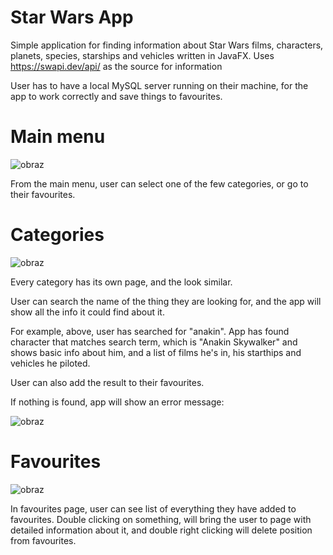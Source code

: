 # Star Wars App
 
Simple application for finding information about Star Wars films, characters, planets, species, starships and vehicles written in JavaFX.
Uses https://swapi.dev/api/ as the source for information

User has to have a local MySQL server running on their machine, for the app to work correctly and save things to favourites.

# Main menu

![obraz](https://user-images.githubusercontent.com/95439533/226929540-a0825e2c-ba90-4a7f-a925-31e96309c4ca.png)

From the main menu, user can select one of the few categories, or go to their favourites.

# Categories

![obraz](https://user-images.githubusercontent.com/95439533/226930857-977004f1-27b3-4538-8184-99bc54670fcb.png)

Every category has its own page, and the look similar.

User can search the name of the thing they are looking for, and the app will show all the info it could find about it.

For example, above, user has searched for "anakin". App has found character that matches search term, which is "Anakin Skywalker" and shows basic info about him, and a list of films he's in, his starthips and vehicles he piloted.

User can also add the result to their favourites.

If nothing is found, app will show an error message:

![obraz](https://user-images.githubusercontent.com/95439533/226931232-e49c496c-1bdc-4b8b-9a80-32083038bde7.png)


# Favourites

![obraz](https://user-images.githubusercontent.com/95439533/226930556-5f62f85e-7b07-46b4-acd9-9d6da3e265a1.png)

In favourites page, user can see list of everything they have added to favourites. Double clicking on something, will bring the user to page with detailed information about it, and double right clicking will delete position from favourites.
